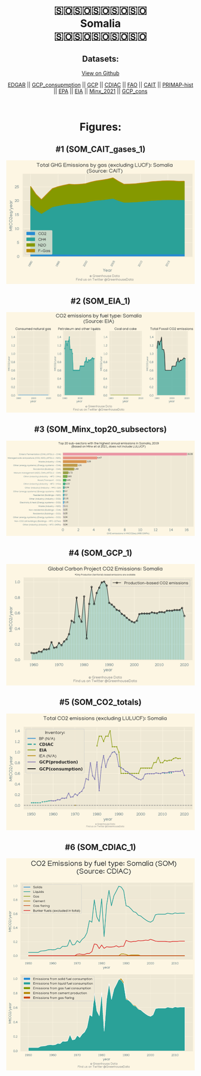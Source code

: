 
<center>
<h1 align="center">
🇸🇴🇸🇴🇸🇴🇸🇴🇸🇴
<br>
Somalia
<br>
🇸🇴🇸🇴🇸🇴🇸🇴🇸🇴
</h1>
<h2>Datasets:</h2>
<p><a href="https://github.com/dquintani/Greenhouse-Data/tree/master/country_data/SOM_Somalia/data">View on Github</a>
<br></p><p><a href="data/SOM_EDGAR.csv">EDGAR</a> || <a href="data/SOM_GCP_consupmption.csv">GCP_consupmption</a> || <a href="data/SOM_GCP.csv">GCP</a> || <a href="data/SOM_CDIAC.csv">CDIAC</a> || <a href="data/SOM_FAO.csv">FAO</a> || <a href="data/SOM_CAIT.csv">CAIT</a> || <a href="data/SOM_PRIMAP-hist.csv">PRIMAP-hist</a> || <a href="data/SOM_EPA.csv">EPA</a> || <a href="data/SOM_EIA.csv">EIA</a> || <a href="data/SOM_Minx_2021.csv">Minx_2021</a> || <a href="data/SOM_GCP_cons.csv">GCP_cons</a></p><p><br></p>
<h1>Figures:</h1><h2>#1 (SOM_CAIT_gases_1)</h2>
<p><img alt="" src="figures/SOM_CAIT_gases_1.png" /></p><h2>#2 (SOM_EIA_1)</h2>
<p><img alt="" src="figures/SOM_EIA_1.png" /></p><h2>#3 (SOM_Minx_top20_subsectors)</h2>
<p><img alt="" src="figures/SOM_Minx_top20_subsectors.png" /></p><h2>#4 (SOM_GCP_1)</h2>
<p><img alt="" src="figures/SOM_GCP_1.png" /></p><h2>#5 (SOM_CO2_totals)</h2>
<p><img alt="" src="figures/SOM_CO2_totals.png" /></p><h2>#6 (SOM_CDIAC_1)</h2>
<p><img alt="" src="figures/SOM_CDIAC_1.png" /></p>